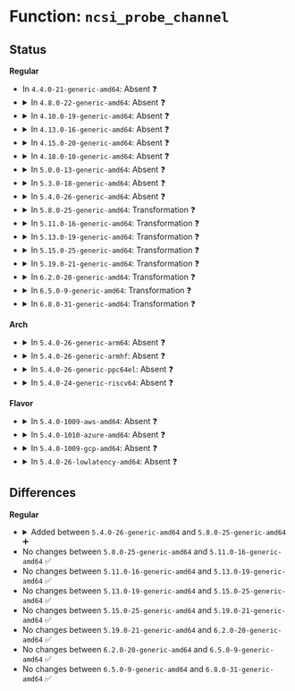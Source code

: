 # Function: <code>ncsi_probe_channel</code>

## Status
<b>Regular</b>
<ul>
<li>
In <code>4.4.0-21-generic-amd64</code>: Absent ❓
</li>
<li>
<details>
<summary>In <code>4.8.0-22-generic-amd64</code>: Absent ❓</summary>

```json
{
  "name": "ncsi_probe_channel",
  "collision_type": "Unique Static",
  "inline_type": "Full",
  "funcs": [
    {
      "addr": 18446744071587823110,
      "name": "ncsi_probe_channel",
      "external": false,
      "loc": "net/ncsi/ncsi-manage.c:790",
      "file": "net/ncsi/ncsi-manage.c",
      "inline": "not declared, inlined",
      "caller_inline": [
        "net/ncsi/ncsi-manage.c:ncsi_dev_work"
      ],
      "caller_func": []
    }
  ],
  "symbols": []
}
```
</details>
</li>
<li>
<details>
<summary>In <code>4.10.0-19-generic-amd64</code>: Absent ❓</summary>

```json
{
  "name": "ncsi_probe_channel",
  "collision_type": "Unique Static",
  "inline_type": "Full",
  "funcs": [
    {
      "addr": 18446744071588037606,
      "name": "ncsi_probe_channel",
      "external": false,
      "loc": "net/ncsi/ncsi-manage.c:889",
      "file": "net/ncsi/ncsi-manage.c",
      "inline": "not declared, inlined",
      "caller_inline": [
        "net/ncsi/ncsi-manage.c:ncsi_dev_work"
      ],
      "caller_func": []
    }
  ],
  "symbols": []
}
```
</details>
</li>
<li>
<details>
<summary>In <code>4.13.0-16-generic-amd64</code>: Absent ❓</summary>

```json
{
  "name": "ncsi_probe_channel",
  "collision_type": "Unique Static",
  "inline_type": "Full",
  "funcs": [
    {
      "addr": 18446744071588195590,
      "name": "ncsi_probe_channel",
      "external": false,
      "loc": "net/ncsi/ncsi-manage.c:889",
      "file": "net/ncsi/ncsi-manage.c",
      "inline": "not declared, inlined",
      "caller_inline": [
        "net/ncsi/ncsi-manage.c:ncsi_dev_work"
      ],
      "caller_func": []
    }
  ],
  "symbols": []
}
```
</details>
</li>
<li>
<details>
<summary>In <code>4.15.0-20-generic-amd64</code>: Absent ❓</summary>

```json
{
  "name": "ncsi_probe_channel",
  "collision_type": "Unique Static",
  "inline_type": "Full",
  "funcs": [
    {
      "addr": 18446744071588744150,
      "name": "ncsi_probe_channel",
      "external": false,
      "loc": "net/ncsi/ncsi-manage.c:1090",
      "file": "net/ncsi/ncsi-manage.c",
      "inline": "not declared, inlined",
      "caller_inline": [
        "net/ncsi/ncsi-manage.c:ncsi_dev_work"
      ],
      "caller_func": []
    }
  ],
  "symbols": []
}
```
</details>
</li>
<li>
<details>
<summary>In <code>4.18.0-10-generic-amd64</code>: Absent ❓</summary>

```json
{
  "name": "ncsi_probe_channel",
  "collision_type": "Unique Static",
  "inline_type": "Full",
  "funcs": [
    {
      "addr": 18446744071589110688,
      "name": "ncsi_probe_channel",
      "external": false,
      "loc": "net/ncsi/ncsi-manage.c:984",
      "file": "net/ncsi/ncsi-manage.c",
      "inline": "not declared, inlined",
      "caller_inline": [
        "net/ncsi/ncsi-manage.c:ncsi_dev_work"
      ],
      "caller_func": []
    }
  ],
  "symbols": []
}
```
</details>
</li>
<li>
<details>
<summary>In <code>5.0.0-13-generic-amd64</code>: Absent ❓</summary>

```json
{
  "name": "ncsi_probe_channel",
  "collision_type": "Unique Static",
  "inline_type": "Full",
  "funcs": [
    {
      "addr": 18446744071589341700,
      "name": "ncsi_probe_channel",
      "external": false,
      "loc": "net/ncsi/ncsi-manage.c:1271",
      "file": "net/ncsi/ncsi-manage.c",
      "inline": "not declared, inlined",
      "caller_inline": [
        "net/ncsi/ncsi-manage.c:ncsi_dev_work"
      ],
      "caller_func": []
    }
  ],
  "symbols": []
}
```
</details>
</li>
<li>
<details>
<summary>In <code>5.3.0-18-generic-amd64</code>: Absent ❓</summary>

```json
{
  "name": "ncsi_probe_channel",
  "collision_type": "Unique Static",
  "inline_type": "Full",
  "funcs": [
    {
      "addr": 18446744071589796211,
      "name": "ncsi_probe_channel",
      "external": false,
      "loc": "net/ncsi/ncsi-manage.c:1267",
      "file": "net/ncsi/ncsi-manage.c",
      "inline": "not declared, inlined",
      "caller_inline": [
        "net/ncsi/ncsi-manage.c:ncsi_dev_work"
      ],
      "caller_func": []
    }
  ],
  "symbols": []
}
```
</details>
</li>
<li>
<details>
<summary>In <code>5.4.0-26-generic-amd64</code>: Absent ❓</summary>

```json
{
  "name": "ncsi_probe_channel",
  "collision_type": "Unique Static",
  "inline_type": "Full",
  "funcs": [
    {
      "addr": 18446744071590019427,
      "name": "ncsi_probe_channel",
      "external": false,
      "loc": "net/ncsi/ncsi-manage.c:1264",
      "file": "net/ncsi/ncsi-manage.c",
      "inline": "not declared, inlined",
      "caller_inline": [
        "net/ncsi/ncsi-manage.c:ncsi_dev_work"
      ],
      "caller_func": []
    }
  ],
  "symbols": []
}
```
</details>
</li>
<li>
<details>
<summary>In <code>5.8.0-25-generic-amd64</code>: Transformation ❓</summary>

```c
void ncsi_probe_channel(struct ncsi_dev_priv * ndp)
```

```json
{
  "name": "ncsi_probe_channel",
  "collision_type": "Unique Static",
  "inline_type": "No",
  "funcs": [
    {
      "addr": 0,
      "name": "ncsi_probe_channel",
      "external": false,
      "loc": "net/ncsi/ncsi-manage.c:1291",
      "file": "net/ncsi/ncsi-manage.c",
      "inline": "seen, unknown",
      "caller_inline": [],
      "caller_func": [
        "net/ncsi/ncsi-manage.c:ncsi_dev_work"
      ]
    }
  ],
  "symbols": [
    {
      "addr": 18446744071591050160,
      "name": "ncsi_probe_channel",
      "section": ".text",
      "bind": "STB_LOCAL",
      "size": 1260
    },
    {
      "addr": 18446744071591053235,
      "name": "ncsi_probe_channel.cold",
      "section": ".text",
      "bind": "STB_LOCAL",
      "size": 71
    }
  ]
}
```
</details>
</li>
<li>
<details>
<summary>In <code>5.11.0-16-generic-amd64</code>: Transformation ❓</summary>

```c
void ncsi_probe_channel(struct ncsi_dev_priv * ndp)
```

```json
{
  "name": "ncsi_probe_channel",
  "collision_type": "Unique Static",
  "inline_type": "No",
  "funcs": [
    {
      "addr": 0,
      "name": "ncsi_probe_channel",
      "external": false,
      "loc": "net/ncsi/ncsi-manage.c:1291",
      "file": "net/ncsi/ncsi-manage.c",
      "inline": "seen, unknown",
      "caller_inline": [],
      "caller_func": [
        "net/ncsi/ncsi-manage.c:ncsi_dev_work"
      ]
    }
  ],
  "symbols": [
    {
      "addr": 18446744071591113760,
      "name": "ncsi_probe_channel",
      "section": ".text",
      "bind": "STB_LOCAL",
      "size": 1260
    },
    {
      "addr": 18446744071591640085,
      "name": "ncsi_probe_channel.cold",
      "section": ".text",
      "bind": "STB_LOCAL",
      "size": 71
    }
  ]
}
```
</details>
</li>
<li>
<details>
<summary>In <code>5.13.0-19-generic-amd64</code>: Transformation ❓</summary>

```c
void ncsi_probe_channel(struct ncsi_dev_priv * ndp)
```

```json
{
  "name": "ncsi_probe_channel",
  "collision_type": "Unique Static",
  "inline_type": "No",
  "funcs": [
    {
      "addr": 0,
      "name": "ncsi_probe_channel",
      "external": false,
      "loc": "net/ncsi/ncsi-manage.c:1297",
      "file": "net/ncsi/ncsi-manage.c",
      "inline": "seen, unknown",
      "caller_inline": [],
      "caller_func": [
        "net/ncsi/ncsi-manage.c:ncsi_dev_work"
      ]
    }
  ],
  "symbols": [
    {
      "addr": 18446744071591044144,
      "name": "ncsi_probe_channel",
      "section": ".text",
      "bind": "STB_LOCAL",
      "size": 1248
    },
    {
      "addr": 18446744071591583625,
      "name": "ncsi_probe_channel.cold",
      "section": ".text",
      "bind": "STB_LOCAL",
      "size": 71
    }
  ]
}
```
</details>
</li>
<li>
<details>
<summary>In <code>5.15.0-25-generic-amd64</code>: Transformation ❓</summary>

```c
void ncsi_probe_channel(struct ncsi_dev_priv * ndp)
```

```json
{
  "name": "ncsi_probe_channel",
  "collision_type": "Unique Static",
  "inline_type": "No",
  "funcs": [
    {
      "addr": 0,
      "name": "ncsi_probe_channel",
      "external": false,
      "loc": "net/ncsi/ncsi-manage.c:1349",
      "file": "net/ncsi/ncsi-manage.c",
      "inline": "seen, unknown",
      "caller_inline": [],
      "caller_func": [
        "net/ncsi/ncsi-manage.c:ncsi_dev_work"
      ]
    }
  ],
  "symbols": [
    {
      "addr": 18446744071591886640,
      "name": "ncsi_probe_channel",
      "section": ".text",
      "bind": "STB_LOCAL",
      "size": 1322
    },
    {
      "addr": 18446744071592750139,
      "name": "ncsi_probe_channel.cold",
      "section": ".text",
      "bind": "STB_LOCAL",
      "size": 100
    }
  ]
}
```
</details>
</li>
<li>
<details>
<summary>In <code>5.19.0-21-generic-amd64</code>: Transformation ❓</summary>

```c
void ncsi_probe_channel(struct ncsi_dev_priv * ndp)
```

```json
{
  "name": "ncsi_probe_channel",
  "collision_type": "Unique Static",
  "inline_type": "No",
  "funcs": [
    {
      "addr": 0,
      "name": "ncsi_probe_channel",
      "external": false,
      "loc": "net/ncsi/ncsi-manage.c:1349",
      "file": "net/ncsi/ncsi-manage.c",
      "inline": "seen, unknown",
      "caller_inline": [],
      "caller_func": [
        "net/ncsi/ncsi-manage.c:ncsi_dev_work"
      ]
    }
  ],
  "symbols": [
    {
      "addr": 18446744071593605872,
      "name": "ncsi_probe_channel",
      "section": ".text",
      "bind": "STB_LOCAL",
      "size": 1381
    },
    {
      "addr": 18446744071594636747,
      "name": "ncsi_probe_channel.cold",
      "section": ".text",
      "bind": "STB_LOCAL",
      "size": 99
    }
  ]
}
```
</details>
</li>
<li>
<details>
<summary>In <code>6.2.0-20-generic-amd64</code>: Transformation ❓</summary>

```c
void ncsi_probe_channel(struct ncsi_dev_priv * ndp)
```

```json
{
  "name": "ncsi_probe_channel",
  "collision_type": "Unique Static",
  "inline_type": "No",
  "funcs": [
    {
      "addr": 0,
      "name": "ncsi_probe_channel",
      "external": false,
      "loc": "net/ncsi/ncsi-manage.c:1349",
      "file": "net/ncsi/ncsi-manage.c",
      "inline": "seen, unknown",
      "caller_inline": [],
      "caller_func": [
        "net/ncsi/ncsi-manage.c:ncsi_dev_work"
      ]
    }
  ],
  "symbols": [
    {
      "addr": 18446744071595534432,
      "name": "ncsi_probe_channel",
      "section": ".text",
      "bind": "STB_LOCAL",
      "size": 1316
    },
    {
      "addr": 18446744071596366849,
      "name": "ncsi_probe_channel.cold",
      "section": ".text",
      "bind": "STB_LOCAL",
      "size": 21
    }
  ]
}
```
</details>
</li>
<li>
<details>
<summary>In <code>6.5.0-9-generic-amd64</code>: Transformation ❓</summary>

```c
void ncsi_probe_channel(struct ncsi_dev_priv * ndp)
```

```json
{
  "name": "ncsi_probe_channel",
  "collision_type": "Unique Static",
  "inline_type": "No",
  "funcs": [
    {
      "addr": 0,
      "name": "ncsi_probe_channel",
      "external": false,
      "loc": "net/ncsi/ncsi-manage.c:1349",
      "file": "net/ncsi/ncsi-manage.c",
      "inline": "seen, unknown",
      "caller_inline": [],
      "caller_func": [
        "net/ncsi/ncsi-manage.c:ncsi_dev_work"
      ]
    }
  ],
  "symbols": [
    {
      "addr": 18446744071596043040,
      "name": "ncsi_probe_channel",
      "section": ".text",
      "bind": "STB_LOCAL",
      "size": 1304
    },
    {
      "addr": 18446744071596896610,
      "name": "ncsi_probe_channel.cold",
      "section": ".text",
      "bind": "STB_LOCAL",
      "size": 21
    }
  ]
}
```
</details>
</li>
<li>
<details>
<summary>In <code>6.8.0-31-generic-amd64</code>: Transformation ❓</summary>

```c
void ncsi_probe_channel(struct ncsi_dev_priv * ndp)
```

```json
{
  "name": "ncsi_probe_channel",
  "collision_type": "Unique Static",
  "inline_type": "No",
  "funcs": [
    {
      "addr": 0,
      "name": "ncsi_probe_channel",
      "external": false,
      "loc": "net/ncsi/ncsi-manage.c:1344",
      "file": "net/ncsi/ncsi-manage.c",
      "inline": "seen, unknown",
      "caller_inline": [],
      "caller_func": [
        "net/ncsi/ncsi-manage.c:ncsi_dev_work"
      ]
    }
  ],
  "symbols": [
    {
      "addr": 18446744071596907744,
      "name": "ncsi_probe_channel",
      "section": ".text",
      "bind": "STB_LOCAL",
      "size": 1440
    },
    {
      "addr": 18446744071597821892,
      "name": "ncsi_probe_channel.cold",
      "section": ".text",
      "bind": "STB_LOCAL",
      "size": 21
    }
  ]
}
```
</details>
</li>
</ul>
<b>Arch</b>
<ul>
<li>
<details>
<summary>In <code>5.4.0-26-generic-arm64</code>: Absent ❓</summary>

```json
{
  "name": "ncsi_probe_channel",
  "collision_type": "Unique Static",
  "inline_type": "Full",
  "funcs": [
    {
      "addr": 18446603336503769656,
      "name": "ncsi_probe_channel",
      "external": false,
      "loc": "net/ncsi/ncsi-manage.c:1264",
      "file": "net/ncsi/ncsi-manage.c",
      "inline": "not declared, inlined",
      "caller_inline": [
        "net/ncsi/ncsi-manage.c:ncsi_dev_work"
      ],
      "caller_func": []
    }
  ],
  "symbols": []
}
```
</details>
</li>
<li>
<details>
<summary>In <code>5.4.0-26-generic-armhf</code>: Absent ❓</summary>

```json
{
  "name": "ncsi_probe_channel",
  "collision_type": "Unique Static",
  "inline_type": "Full",
  "funcs": [
    {
      "addr": 3236392220,
      "name": "ncsi_probe_channel",
      "external": false,
      "loc": "net/ncsi/ncsi-manage.c:1264",
      "file": "net/ncsi/ncsi-manage.c",
      "inline": "not declared, inlined",
      "caller_inline": [
        "net/ncsi/ncsi-manage.c:ncsi_dev_work"
      ],
      "caller_func": []
    }
  ],
  "symbols": []
}
```
</details>
</li>
<li>
<details>
<summary>In <code>5.4.0-26-generic-ppc64el</code>: Absent ❓</summary>

```json
{
  "name": "ncsi_probe_channel",
  "collision_type": "Unique Static",
  "inline_type": "Full",
  "funcs": [
    {
      "addr": 13835058055297610620,
      "name": "ncsi_probe_channel",
      "external": false,
      "loc": "net/ncsi/ncsi-manage.c:1264",
      "file": "net/ncsi/ncsi-manage.c",
      "inline": "not declared, inlined",
      "caller_inline": [
        "net/ncsi/ncsi-manage.c:ncsi_dev_work"
      ],
      "caller_func": []
    }
  ],
  "symbols": []
}
```
</details>
</li>
<li>
<details>
<summary>In <code>5.4.0-24-generic-riscv64</code>: Absent ❓</summary>

```json
{
  "name": "ncsi_probe_channel",
  "collision_type": "Unique Static",
  "inline_type": "Full",
  "funcs": [
    {
      "addr": 18446743936279682488,
      "name": "ncsi_probe_channel",
      "external": false,
      "loc": "net/ncsi/ncsi-manage.c:1264",
      "file": "net/ncsi/ncsi-manage.c",
      "inline": "not declared, inlined",
      "caller_inline": [
        "net/ncsi/ncsi-manage.c:ncsi_dev_work"
      ],
      "caller_func": []
    }
  ],
  "symbols": []
}
```
</details>
</li>
</ul>
<b>Flavor</b>
<ul>
<li>
<details>
<summary>In <code>5.4.0-1009-aws-amd64</code>: Absent ❓</summary>

```json
{
  "name": "ncsi_probe_channel",
  "collision_type": "Unique Static",
  "inline_type": "Full",
  "funcs": [
    {
      "addr": 18446744071589623027,
      "name": "ncsi_probe_channel",
      "external": false,
      "loc": "net/ncsi/ncsi-manage.c:1264",
      "file": "net/ncsi/ncsi-manage.c",
      "inline": "not declared, inlined",
      "caller_inline": [
        "net/ncsi/ncsi-manage.c:ncsi_dev_work"
      ],
      "caller_func": []
    }
  ],
  "symbols": []
}
```
</details>
</li>
<li>
<details>
<summary>In <code>5.4.0-1010-azure-amd64</code>: Absent ❓</summary>

```json
{
  "name": "ncsi_probe_channel",
  "collision_type": "Unique Static",
  "inline_type": "Full",
  "funcs": [
    {
      "addr": 18446744071589347555,
      "name": "ncsi_probe_channel",
      "external": false,
      "loc": "net/ncsi/ncsi-manage.c:1264",
      "file": "net/ncsi/ncsi-manage.c",
      "inline": "not declared, inlined",
      "caller_inline": [
        "net/ncsi/ncsi-manage.c:ncsi_dev_work"
      ],
      "caller_func": []
    }
  ],
  "symbols": []
}
```
</details>
</li>
<li>
<details>
<summary>In <code>5.4.0-1009-gcp-amd64</code>: Absent ❓</summary>

```json
{
  "name": "ncsi_probe_channel",
  "collision_type": "Unique Static",
  "inline_type": "Full",
  "funcs": [
    {
      "addr": 18446744071590065059,
      "name": "ncsi_probe_channel",
      "external": false,
      "loc": "net/ncsi/ncsi-manage.c:1264",
      "file": "net/ncsi/ncsi-manage.c",
      "inline": "not declared, inlined",
      "caller_inline": [
        "net/ncsi/ncsi-manage.c:ncsi_dev_work"
      ],
      "caller_func": []
    }
  ],
  "symbols": []
}
```
</details>
</li>
<li>
<details>
<summary>In <code>5.4.0-26-lowlatency-amd64</code>: Absent ❓</summary>

```json
{
  "name": "ncsi_probe_channel",
  "collision_type": "Unique Static",
  "inline_type": "Full",
  "funcs": [
    {
      "addr": 18446744071590115139,
      "name": "ncsi_probe_channel",
      "external": false,
      "loc": "net/ncsi/ncsi-manage.c:1264",
      "file": "net/ncsi/ncsi-manage.c",
      "inline": "not declared, inlined",
      "caller_inline": [
        "net/ncsi/ncsi-manage.c:ncsi_dev_work"
      ],
      "caller_func": []
    }
  ],
  "symbols": []
}
```
</details>
</li>
</ul>

## Differences
<b>Regular</b>
<ul>
<li>
<details>
<summary>Added between <code>5.4.0-26-generic-amd64</code> and <code>5.8.0-25-generic-amd64</code> ➕</summary>

```c
void ncsi_probe_channel(struct ncsi_dev_priv * ndp)
```
</details>
</li>
<li>
No changes between <code>5.8.0-25-generic-amd64</code> and <code>5.11.0-16-generic-amd64</code> ✅
</li>
<li>
No changes between <code>5.11.0-16-generic-amd64</code> and <code>5.13.0-19-generic-amd64</code> ✅
</li>
<li>
No changes between <code>5.13.0-19-generic-amd64</code> and <code>5.15.0-25-generic-amd64</code> ✅
</li>
<li>
No changes between <code>5.15.0-25-generic-amd64</code> and <code>5.19.0-21-generic-amd64</code> ✅
</li>
<li>
No changes between <code>5.19.0-21-generic-amd64</code> and <code>6.2.0-20-generic-amd64</code> ✅
</li>
<li>
No changes between <code>6.2.0-20-generic-amd64</code> and <code>6.5.0-9-generic-amd64</code> ✅
</li>
<li>
No changes between <code>6.5.0-9-generic-amd64</code> and <code>6.8.0-31-generic-amd64</code> ✅
</li>
</ul>
